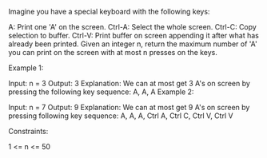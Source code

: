 Imagine you have a special keyboard with the following keys:

A: Print one 'A' on the screen.
Ctrl-A: Select the whole screen.
Ctrl-C: Copy selection to buffer.
Ctrl-V: Print buffer on screen appending it after what has already been printed.
Given an integer n, return the maximum number of 'A' you can print on the screen with at most n presses on the keys.

 

Example 1:

Input: n = 3
Output: 3
Explanation: We can at most get 3 A's on screen by pressing the following key sequence:
A, A, A
Example 2:

Input: n = 7
Output: 9
Explanation: We can at most get 9 A's on screen by pressing following key sequence:
A, A, A, Ctrl A, Ctrl C, Ctrl V, Ctrl V
 

Constraints:

1 <= n <= 50
